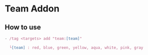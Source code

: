 # Team Addon

## How to use
```js
- /tag <targets> add "team:[team]"

  └[team] : red, blue, green, yellow, aqua, white, pink, gray
```
